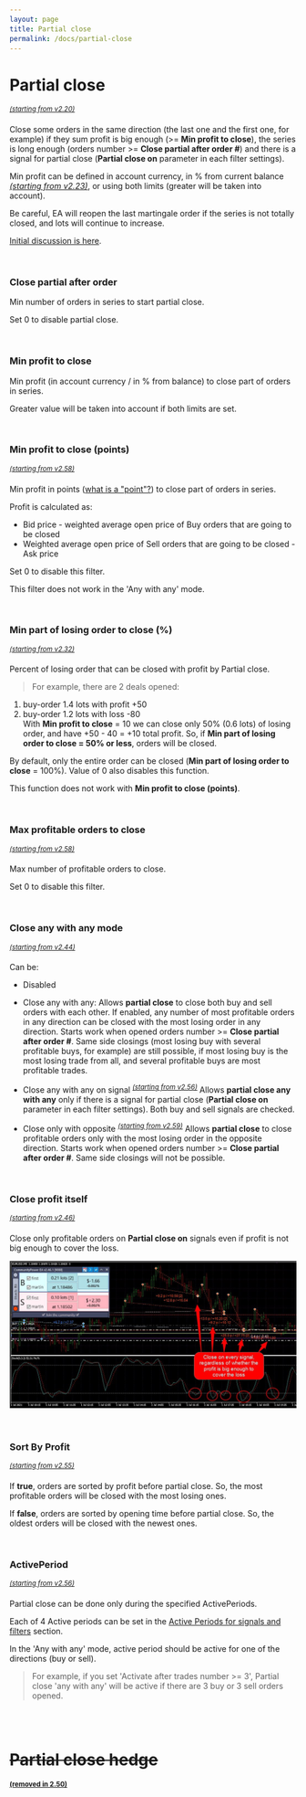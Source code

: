 ```yaml
---
layout: page
title: Partial close
permalink: /docs/partial-close
---
```


# Partial close
<sup>[*(starting from v2.20)*](/docs/versions-history#20201103-220)</sup>

Close some orders in the same direction (the last one and the first one, for example) if they sum profit is big enough (>= **Min profit to close**), the series is long enough (orders number >= **Close partial after order #**) and there is a signal for partial close (**Partial close on** parameter in each filter settings).

Min profit can be defined in account currency, in % from current balance [*(starting from v2.23)*](/docs/versions-history#20201210-223), or using both limits (greater will be taken into account).

Be careful, EA will reopen the last martingale order if the series is not totally closed, and lots will continue to increase.

[Initial discussion is here](https://communitypowerea.userecho.com/en/communities/1/topics/225-partial-close-of-martingale-trades-with-counter-trades-after-maximum-number-of-trades-are-reached).

<br />

### Close partial after order #

Min number of orders in series to start partial close.

Set 0 to disable partial close.

<br />

### Min profit to close

Min profit (in account currency / in % from balance) to close part of orders in series.

Greater value will be taken into account if both limits are set.

<br />

### Min profit to close (points)
<sup>[*(starting from v2.58)*](/docs/versions-history#20231127-1226-258)</sup>

Min profit in points ([what is a "point"?](/docs/FAQ/what-is-a-point)) to close part of orders in series.

Profit is calculated as:
* Bid price - weighted average open price of Buy orders that are going to be closed
* Weighted average open price of Sell orders that are going to be closed - Ask price

Set 0 to disable this filter.

This filter does not work in the 'Any with any' mode.

<br />


### Min part of losing order to close (%)
<sup>[*(starting from v2.32)*](/docs/versions-history#20210605-232)</sup>

Percent of losing order that can be closed with profit by Partial close.
> For example, there are 2 deals opened:
1. buy-order 1.4 lots with profit +50
2. buy-order 1.2 lots with loss -80
<br />With **Min profit to close** = 10 we can close only 50% (0.6 lots) of losing order, and have +50 - 40 = +10 total profit. So, if **Min part of losing order to close = 50% or less**, orders will be closed.

By default, only the entire order can be closed (**Min part of losing order to close** = 100%). Value of 0 also disables this function.

This function does not work with **Min profit to close (points)**.

<br />

### Max profitable orders to close
<sup>[*(starting from v2.58)*](/docs/versions-history#20231127-1226-258)</sup>

Max number of profitable orders to close.

Set 0 to disable this filter.

<br />

### Close any with any mode
<sup>[*(starting from v2.44)*](/docs/versions-history#20220312-244)</sup>

Can be:
* Disabled

* Close any with any:
  Allows **partial close** to close both buy and sell orders with each other.
  If enabled, any number of most profitable orders in any direction can be closed with the most losing order in any direction. Starts work when opened orders number >= **Close partial after order #**.
  Same side closings (most losing buy with several profitable buys, for example) are still possible, if most losing buy is the most losing trade from all, and several profitable buys are most profitable trades.

* Close any with any on signal
  <sup>[*(starting from v2.56)*](/docs/versions-history#20230818-1124-256)</sup>
  Allows **partial close any with any** only if there is a signal for partial close (**Partial close on** parameter in each filter settings).
  Both buy and sell signals are checked.

* Close only with opposite
  <sup>[*(starting from v2.59)*](/docs/versions-history#20240118-0212-259)</sup>
  Allows **partial close** to close profitable orders only with the most losing order in the opposite direction. Starts work when opened orders number >= **Close partial after order #**.
  Same side closings will not be possible.

<br />

### Close profit itself
<sup>[*(starting from v2.46)*](/docs/versions-history#20220428-246)</sup>

Close only profitable orders on **Partial close on** signals even if profit is not big enough to cover the loss.

![partial_close.jpg](..%2Fassets%2Fimg%2Fdocs%2Fpartial_close.jpg)

<br />

### Sort By Profit
<sup>[*(starting from v2.55)*](/docs/versions-history#20230720-0818-255)</sup>

If **true**, orders are sorted by profit before partial close. So, the most profitable orders will be closed with the most losing ones.

If **false**, orders are sorted by opening time before partial close. So, the oldest orders will be closed with the newest ones.

<br />

### ActivePeriod

<sup>[*(starting from v2.56)*](/docs/versions-history#20230818-1124-256)</sup>

Partial close can be done only during the specified ActivePeriods.

Each of 4 Active periods can be set in the [Active Periods for signals and filters](/docs/active-periods) section.

In the 'Any with any' mode, active period should be active for one of the directions (buy or sell).

> For example, if you set 'Activate after trades number >= 3', Partial close 'any with any' will be active if there are 3 buy or 3 sell orders opened.

<br />
<br />

# ~~Partial close hedge~~

<sup>[**(removed in 2.50)**](/docs/versions-history#20221014-20230107-250)</sup>


